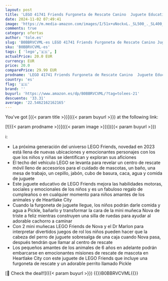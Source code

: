 ```yaml
---
layout: post
title: 'LEGO 41741 Friends Furgoneta de Rescate Canino  Juguete Educativo de Animales para Niñas y Niños de 6 Años o Más con Perrito Pickle  Regalo Cumpleaños  Personajes 2023'
date: 2024-11-02 07:49:41
image: 'https://m.media-amazon.com/images/I/51x+uNockxL._SL500_._SL400_.jpg'
comments: true
category: ofertas
author: 'tole.es'
slug: 'B0BBRVCVML-es LEGO 41741 Friends Furgoneta de Rescate Canino Juguete...'
sku: 'B0BBRVCVML-es'
tags: [ 'lego','🇪🇸', ]
actualPrice: 20.0 EUR
currency: EUR
price: 20.0
comparePrice: 29.99 EUR
prodname: 'LEGO 41741 Friends Furgoneta de Rescate Canino  Juguete Educativo de Animales para Niñas y Niños de 6 Años o Más con Perrito Pickle  Regalo Cumpleaños  Personajes 2023'
country: 'es'
flag: '🇪🇸'
brand: ''
buyurl: 'https://www.amazon.es/dp/B0BBRVCVML/?tag=tolees-21'
descuento: '33.31'
average: '22.5462162162165'
---
```


You've got [{{< param title >}}]({{< param buyurl >}}) at the following link:

[![{{< param prodname >}}]({{< param image >}})]({{< param buyurl >}})

ℹ️:

- La próxima generación del universo LEGO Friends, novedad en 2023 está llena de nuevas ubicaciones y emocionantes personajes con los que los niños y niñas se identifican y exploran sus aficiones
- El techo del vehículo LEGO se levanta para revelar un centro de rescate móvil lleno de accesorios para el cuidado de mascotas, un baño, una mesa de trabajo, un cepillo, jabón, cubo de basura, caca, agua y comida de juguete
- Este juguete educativo de LEGO Friends mejora las habilidades motoras, sociales y emocionales de los niños y es un fabuloso regalo de cumpleaños o en cualquier momento para niños amantes de los animales y de Heartlake City
- Cuando la furgoneta de juguete llegue, los niños podrán darle comida y agua a Pickle, bañarlo y transformar la cara de la mini muñeca Nova de triste a feliz mientras construyen una silla de ruedas para ayudar al adorable cachorro a caminar
- Con 2 mini muñecas LEGO Friends de Nova y el Dr Marlon para interpretar divertidos juegos de rol los niños pueden hacer que la cabeza del perro de juguete sobresalga de una caja cuando Nova pasa, después tendrán que llamar al centro de rescate
- Los pequeños amantes de los animales de 6 años en adelante podrán embarcarse en emocionantes misiones de rescate de mascota en Heartlake City con este juguete de LEGO Friends que incluye una furgoneta de rescate y un adorable perrito llamado Pickle

[🛒 Check the deal!!]({{< param buyurl >}})
{{<world>}}B0BBRVCVML{{</world>}}

